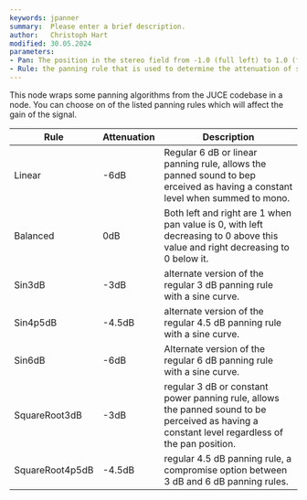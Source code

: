 ```yaml
---
keywords: jpanner
summary:  Please enter a brief description.
author:   Christoph Hart
modified: 30.05.2024
parameters:
- Pan: The position in the stereo field from -1.0 (full left) to 1.0 (full right).
- Rule: the panning rule that is used to determine the attenuation of signals across the stereo field.
---
```

  
This node wraps some panning algorithms from the JUCE codebase in a node. You can choose on of the listed panning rules which will affect the gain of the signal. 

| Rule | Attenuation | Description |
| -- | - | ----- |
| Linear | -6dB | Regular 6 dB or linear panning rule, allows the panned sound to bep erceived as having a constant level when summed to mono. |
| Balanced | 0dB | Both left and right are 1 when pan value is 0, with left decreasing to 0 above this value and right decreasing to 0 below it. |
| Sin3dB | -3dB | alternate version of the regular 3 dB panning rule with a sine curve. |
| Sin4p5dB | -4.5dB | alternate version of the regular 4.5 dB panning rule with a sine curve. |
| Sin6dB | -6dB | Alternate version of the regular 6 dB panning rule with a sine curve. |
| SquareRoot3dB | -3dB | regular 3 dB or constant power panning rule, allows the panned sound to be perceived as having a constant level regardless of the pan position. |
| SquareRoot4p5dB  | -4.5dB | regular 4.5 dB panning rule, a compromise option between 3 dB and 6 dB panning rules. |

